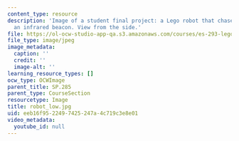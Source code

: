 ```yaml
---
content_type: resource
description: 'Image of a student final project: a Lego robot that chases or flees
  an infrared beacon. View from the side.'
file: https://ol-ocw-studio-app-qa.s3.amazonaws.com/courses/es-293-lego-robotics-spring-2007/eeb16f9522497425247a4c719c3e8e01_robot_low.jpg
file_type: image/jpeg
image_metadata:
  caption: ''
  credit: ''
  image-alt: ''
learning_resource_types: []
ocw_type: OCWImage
parent_title: SP.285
parent_type: CourseSection
resourcetype: Image
title: robot_low.jpg
uid: eeb16f95-2249-7425-247a-4c719c3e8e01
video_metadata:
  youtube_id: null
---
```

